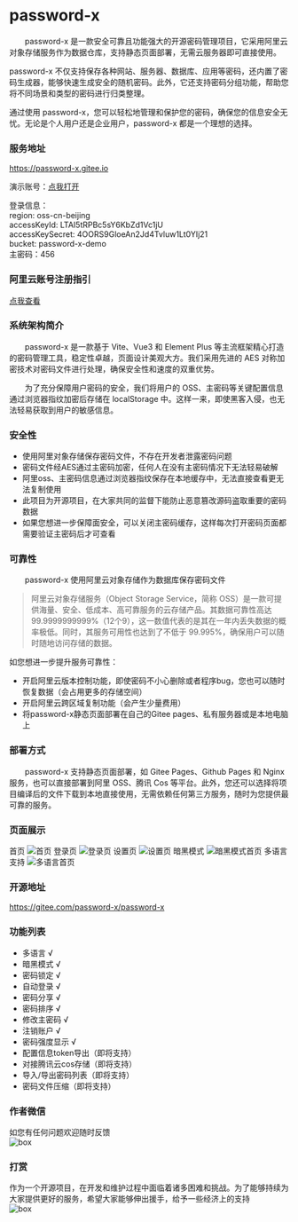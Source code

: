 # password-x

&emsp;&emsp;password-x 是一款安全可靠且功能强大的开源密码管理项目，它采用阿里云对象存储服务作为数据仓库，支持静态页面部署，无需云服务器即可直接使用。

password-x 不仅支持保存各种网站、服务器、数据库、应用等密码，还内置了密码生成器，能够快速生成安全的随机密码。此外，它还支持密码分组功能，帮助您将不同场景和类型的密码进行归类整理。

通过使用 password-x，您可以轻松地管理和保护您的密码，确保您的信息安全无忧。无论是个人用户还是企业用户，password-x 都是一个理想的选择。

### 服务地址
https://password-x.gitee.io

演示账号：[点我打开](https://password-x.gitee.io/login?region=oss-cn-beijing&accessKeyId=LTAI5tRPBc5sY6KbZd1Vc1jU&accessKeySecret=4OORS9GloeAn2Jd4Tvluw1Lt0YIj21&bucket=password-x-demo)

登录信息：  
region: oss-cn-beijing  
accessKeyId: LTAI5tRPBc5sY6KbZd1Vc1jU  
accessKeySecret: 4OORS9GloeAn2Jd4Tvluw1Lt0YIj21  
bucket: password-x-demo  
主密码：456  

### 阿里云账号注册指引
[点我查看](https://gitee.com/password-x/password-x/wikis/%E9%98%BF%E9%87%8C%E4%BA%91%E8%B4%A6%E5%8F%B7%E6%93%8D%E4%BD%9C%E6%8C%87%E5%BC%95)

### 系统架构简介
&emsp;&emsp;password-x 是一款基于 Vite、Vue3 和 Element Plus 等主流框架精心打造的密码管理工具，稳定性卓越，页面设计美观大方。我们采用先进的 AES 对称加密技术对密码文件进行处理，确保安全性和速度的双重优势。

&emsp;&emsp;为了充分保障用户密码的安全，我们将用户的 OSS、主密码等关键配置信息通过浏览器指纹加密后存储在 localStorage 中。这样一来，即使黑客入侵，也无法轻易获取到用户的敏感信息。

### 安全性
- 使用阿里对象存储保存密码文件，不存在开发者泄露密码问题
- 密码文件经AES通过主密码加密，任何人在没有主密码情况下无法轻易破解
- 阿里oss、主密码信息通过浏览器指纹保存在本地缓存中，无法直接查看更无法复制使用
- 此项目为开源项目，在大家共同的监督下能防止恶意篡改源码盗取重要的密码数据
- 如果您想进一步保障面安全，可以关闭主密码缓存，这样每次打开密码页面都需要验证主密码后才可查看

### 可靠性
&emsp;&emsp;password-x 使用阿里云对象存储作为数据库保存密码文件
> 阿里云对象存储服务（Object Storage Service，简称 OSS）是一款可提供海量、安全、低成本、高可靠服务的云存储产品。其数据可靠性高达 99.9999999999%（12个9），这一数值代表的是其在一年内丢失数据的概率极低。同时，其服务可用性也达到了不低于 99.995%，确保用户可以随时随地访问存储的数据。

如您想进一步提升服务可靠性：
- 开启阿里云版本控制功能，即使密码不小心删除或者程序bug，您也可以随时恢复数据（会占用更多的存储空间）
- 开启阿里云跨区域复制功能（会产生少量费用）
- 将password-x静态页面部署在自己的Gitee pages、私有服务器或是本地电脑上

### 部署方式
&emsp;&emsp;password-x 支持静态页面部署，如 Gitee Pages、Github Pages 和 Nginx 服务，也可以直接部署到阿里 OSS、腾讯 Cos 等平台。此外，您还可以选择将项目编译后的文件下载到本地直接使用，无需依赖任何第三方服务，随时为您提供最可靠的服务。

### 页面展示
首页
![首页](https://foruda.gitee.com/images/1697444435953637196/a09e625d_9560465.png)
登录页
![登录页](https://foruda.gitee.com/images/1697444453927256991/3d10cc46_9560465.png)
设置页
![设置页](https://foruda.gitee.com/images/1697444469375771522/4b0da978_9560465.png)
暗黑模式
![暗黑模式首页](https://foruda.gitee.com/images/1697444481071950198/30813274_9560465.png)
多语言支持
![多语言首页](https://foruda.gitee.com/images/1697444495394421109/6eaa0dfc_9560465.png)

### 开源地址
https://gitee.com/password-x/password-x

### 功能列表

- 多语言 √
- 暗黑模式 √
- 密码锁定 √
- 自动登录 √
- 密码分享 √
- 密码排序 √
- 修改主密码 √
- 注销账户 √
- 密码强度显示 √
- 配置信息token导出（即将支持）
- 对接腾讯云cos存储（即将支持）
- 导入/导出密码列表（即将支持）
- 密码文件压缩（即将支持）

### 作者微信
如您有任何问题欢迎随时反馈  
![box](https://foruda.gitee.com/images/1697444535317416303/de05c1a5_9560465.png)

### 打赏
作为一个开源项目，在开发和维护过程中面临着诸多困难和挑战。为了能够持续为大家提供更好的服务，希望大家能够伸出援手，给予一些经济上的支持  
![box](https://foruda.gitee.com/images/1697444547014836574/613e0117_9560465.png)